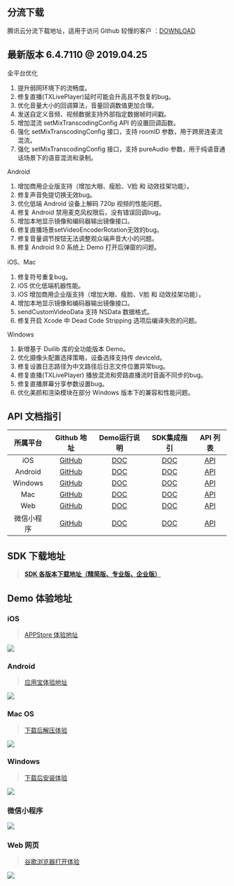 ## 分流下载
腾讯云分流下载地址，适用于访问 Github 较慢的客户 ：[DOWNLOAD](https://github-1252463788.cos.ap-shanghai.myqcloud.com/trtcsdk/TRTCSDK-6.4.7110.zip)


## 最新版本 6.4.7110 @ 2019.04.25

全平台优化
1. 提升弱网环境下的流畅度。
3. 修复直播(TXLivePlayer)延时可能会升高且不恢复的bug。
4. 优化音量大小的回调算法，音量回调数值更加合理。
5. 发送自定义音频、视频数据支持外部指定数据帧时间戳。
6. 增加混流  setMixTranscodingConfig API 的设置回调函数。
7. 强化 setMixTranscodingConfig 接口，支持 roomID 参数，用于跨房连麦流混流。
8. 强化 setMixTranscodingConfig 接口，支持 pureAudio 参数，用于纯语音通话场景下的语音混流和录制。

Android
1. 增加商用企业版支持（增加大眼、瘦脸、V脸 和 动效挂架功能）。
1. 修复声音免提切换无效bug。
2. 优化低端 Android 设备上解码 720p 视频的性能问题。
3. 修复 Android 禁用麦克风权限后，没有错误回调bug。
5. 增加本地显示镜像和编码器输出镜像接口。
6. 修复直播场景setVideoEncoderRotation无效的bug。
7. 修复音量调节按钮无法调整观众端声音大小的问题。
8. 修复 Android 9.0 系统上 Demo 打开后弹窗的问题。

iOS、Mac
1. 修复符号重复bug。
2. iOS 优化低端机器性能。
3. iOS 增加商用企业版支持（增加大眼、瘦脸、V脸 和 动效挂架功能）。
4. 增加本地显示镜像和编码器输出镜像接口。
5. sendCustomVideoData 支持 NSData 数据格式。
6. 修复开启 Xcode 中 Dead Code Stripping 选项后编译失败的问题。

Windows
1. 新增基于 Duilib 库的全功能版本 Demo。
2. 优化摄像头配置选择策略，设备选择支持传 deviceId。
3. 修复设置日志路径为中文路径后日志文件位置异常bug。
4. 修复直播(TXLivePlayer) 播放混流和旁路直播流时音画不同步的bug。
5. 修复直播屏幕分享参数设置bug。
6. 优化美颜和渲染模块在部分 Windows 版本下的兼容和性能问题。


## API 文档指引

| 所属平台 | Github 地址 | Demo运行说明 | SDK集成指引 | API 列表 |
|:---------:| :--------:|:--------:| :--------:|:--------:|
| iOS | [GitHub](https://github.com/tencentyun/TRTCSDK/tree/master/iOS)| [DOC](https://cloud.tencent.com/document/product/647/32396)| [DOC](https://cloud.tencent.com/document/product/647/32173) | [API](https://cloud.tencent.com/document/product/647/32258) |
| Android | [GitHub](https://github.com/tencentyun/TRTCSDK/tree/master/Android)| [DOC](https://cloud.tencent.com/document/product/647/32166)| [DOC](https://cloud.tencent.com/document/product/647/32175) | [API](https://cloud.tencent.com/document/product/647/32267) |
| Windows| [GitHub](https://github.com/tencentyun/TRTCSDK/tree/master/Windows)| [DOC](https://cloud.tencent.com/document/product/647/32397)| [DOC](https://cloud.tencent.com/document/product/647/32178) | [API](https://cloud.tencent.com/document/product/647/32268) |
| Mac| [GitHub](https://github.com/tencentyun/TRTCSDK/tree/master/Mac)| [DOC](https://cloud.tencent.com/document/product/647/32396)| [DOC](https://cloud.tencent.com/document/product/647/32176) |[API](https://cloud.tencent.com/document/product/647/32258) |
| Web | [GitHub](https://github.com/tencentyun/TRTCSDK/tree/master/H5)| [DOC](https://cloud.tencent.com/document/product/647/32398)| [DOC](https://cloud.tencent.com/document/product/647/16863) |[API](https://cloud.tencent.com/document/product/647/17249) |
| 微信小程序| [GitHub](https://github.com/tencentyun/TRTCSDK/tree/master/WXMini)| [DOC](https://cloud.tencent.com/document/product/647/32399)| [DOC](https://cloud.tencent.com/document/product/647/32183) |[API](https://cloud.tencent.com/document/product/647/17018) |

## SDK 下载地址

> [**SDK 各版本下载地址（精简版、专业版、企业版）**](https://github.com/tencentyun/TRTCSDK/blob/master/SDK%E4%B8%8B%E8%BD%BD.md)

## Demo 体验地址

### iOS
> [APPStore 体验地址](https://itunes.apple.com/cn/app/id1400663224?mt=8)

![](https://main.qcloudimg.com/raw/fa84e7c632b74483e9dc91dc04a8255e.jpg)

### Android
> [应用宝体验地址](https://android.myapp.com/myapp/detail.htm?apkName=com.tencent.trtc&ADTAG=mobile)

![](https://main.qcloudimg.com/raw/41cbcff8ec2a64b6e76c2573abbb8acf.jpg)

### Mac OS
> [下载后解压体验](http://trtc-1252463788.cosgz.myqcloud.com/TXLiteAVSDK_Mac_Demo.tar.bz2)

![](https://main.qcloudimg.com/raw/8d146afb3b2dd07d5b5f1ca4432a9411.jpg)

### Windows
> [下载后安装体验](http://trtc-1252463788.cosgz.myqcloud.com/TXLiteAVSDK_Win_Demo.exe)

![](https://main.qcloudimg.com/raw/00ec3ebc86902044c51a5487c18dcd0c.jpg)

### 微信小程序
![](https://main.qcloudimg.com/raw/81662cce932b2500addac28baf6a83b3.jpg)

### Web 网页
> [谷歌浏览器打开体验](https://sxb.qcloud.com/miniApp/?from=qcloud.com)

![](https://main.qcloudimg.com/raw/56e2bbc928a11bac85e5b78ac171b3bc.jpg)


